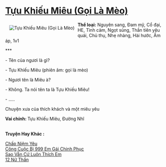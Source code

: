 <a href="https://utruyen.com/truyen/tuu-khieu-mieu-goi-la-meo/19523/" title="Tựu Khiếu Miêu (Gọi Là Mèo)"><h1>Tựu Khiếu Miêu (Gọi Là Mèo)</h1></a><div style="display:table"><img align="right" style="float: left; padding: 10px;" src="https://utruyen.com/images/story/200x260/tuu-khieu-mieu-goi-la-meo.jpg" alt="Tựu Khiếu Miêu (Gọi Là Mèo)"><b>Thể loại:</b> Nguyên sang, Đam mỹ, Cổ đại, HE, Tình cảm, Ngọt sủng, Thần tiên yêu quái, Chủ thụ, Nhẹ nhàng, Hài hước, Ấm áp, 1v1<p></p>***<p></p>- Tên của ngươi là gì?<p></p>- Tựu Khiếu Miêu (phiên âm: gọi là mèo)<p></p>- Ngươi tên là Miêu à?<p></p>- Không. Ta nói tên ta là Tựu Khiếu Miêu!<p></p>- .....<p></p>Chuyện xưa của thích khách và một miêu yêu<p></p><b>Vai chính: </b>Tựu Khiếu Miêu, Đường Nhĩ</div><p><br><b>Truyện Hay Khác :</b></p><a href="https://utruyen.com/truyen/chap-niem-yeu/16905/" alt="Chấp Niệm Yêu">Chấp Niệm Yêu</a><br/><a href="https://www.flickr.com/photos/184340401@N07/48782003508/" alt="Công Cuộc Bị 999 Em Gái Chinh Phục">Công Cuộc Bị 999 Em Gái Chinh Phục</a><br/><a href="https://github.com/quanluxury/ngontinhhot/tree/master/truyenhay/18771/" alt="Sao Vẫn Cứ Luôn Thích Em">Sao Vẫn Cứ Luôn Thích Em</a><br/><a href="https://www.flickr.com/photos/184340401@N07/48819124711/" alt="12 Nữ Thần">12 Nữ Thần</a><br/>